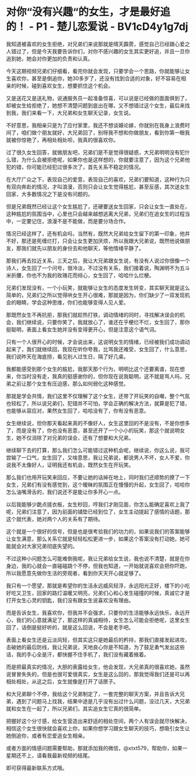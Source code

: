 # 对你“没有兴趣“的女生，才是最好追的！ - P1 - 楚儿恋爱说 - BV1cD4y1g7dj

我知道被喜欢的女生拒绝，对兄弟们来说那就是晴天霹雳，感觉自己已经跟心爱之人错过了，但是今天我要告诉你们，对你不感兴趣的女生其实更好追，并且一旦你追到她，她会对你更加的负责和认真。

今天这期视频兄弟们仔细看，看完你就会发现，只要学会一个思路，你就能够让女生喜欢你，甚至是倒追你，她30多岁了，还没有找到合适的对象，好不容易在相亲的时候，碰到喜欢女生，想要抓住这个机会。

又是送花又是送礼物，说通服务员一起准备惊喜，可以说是已经做的面面俱到了，却被女生给拒绝了，她想不清楚问题到底出在哪，又不想错过这个女生，最后来找到我，我们来看一下，大兄弟和女生聊天记录，女生说。

不好意思，我相亲只是为了应付家里，我还不想谈婚论嫁，你就别在我身上浪费时间了，咱们做个朋友就好，大兄弟回了，别呀我不想和你做朋友，看到你第一眼我就被你惊艳了，再相处相处呗，我真的很喜欢你。

过了很久女生回答，就做朋友吧，兄弟们是不是觉得很疑惑，大兄弟明明没有犯什么错，为什么会被拒绝呢，如果你也是这样想的，你就要注意了，因为这个兄弟他犯的错，你可能已经犯过很多次了，首先关系不稳定的情况。

在大厅广众之下，表现自己的爱意，表现自己的喜欢，兄弟们要知道，这种行为只有双向奔赴的情况，才叫浪漫，否则只会让女生觉得尴尬，甚至反感，其次送女生回家，大多数情况之下是没有问题的。

但是兄弟既然已经让这个女生尴尬了，还硬要送女生回家，只会让女生一直处在，这种尴尬的氛围当中，心里也只会越来越想逃离大兄弟，兄弟们在追女生的过程当中，一定要记住，浪漫不是不能做，而是要分场合作。

情况已经这样了，还有机会吗，当然有，既然大兄弟给女生留下的第一印象，他并不好，那还是死缠烂打，只会让女生更加厌烦，所以我跟大兄弟说，既然他说做朋友，那我们就先以朋友的身份去和他聊天，等他情绪平静了。

那我们再去拉近关系，三天之后，我让大兄弟跟女生说，有没有人说过你很像一个诗人，女生回了一个问号，很冷淡，不过没有关系，我们接着说，陶渊明不为五斗米折腰，你也不为我的玫瑰花而倾心，女生回了，哈哈什么烂梗。

兄弟们发现没有，一个小玩笑，就能够让女生的态度发生转变，其实聊天就是这么简单的，兄弟们之所以觉得哄女生开心很难，那就是因为，你们缺少了一双发现机会的眼睛，学会这种思维，你们也能够变得人见人爱。

那既然女生不再抗拒，那我们就趁热打铁，调动情绪的同时，寻找解决误会的机会，我们继续说，只要你笑了，我就放心了，谁还在乎梗烂不烂，女生回了，那你挺聪明，表面上看女生她并没有变得更开心，但是注意这个语气词。

只有一个人很开心的时候，才会说出来，这说明女生的情绪，已经被我们成功调动起来了，我们就继续回，我现在听你夸我，比骂我还难受，女生回了，什么意思，我们说昨天在海底捞，看见别人过生日，隔了好几桌。

我都能感受到那个女生的尴尬，我那天那个行为，明明比这个还要离谱，现在想来，你当时没有走，我真的挺感谢你的，但你现在说我聪明，这不就是骂人吗，兄弟之前让那个女生有压迫感，那么如何弱化这种感觉。

那就是学会共情，我们这里不仅理解了这个女生，还带了开玩笑的自嘲，整个气氛也轻松了，所以说兄弟们，犯错并不可怕，学会正确的解决方法，就算是犯了错，也能够从容应对，果然女生回了，哈哈没有了，你有没有恶意。

女生继续说，但你那天看起来真的不像好人，女生这里回的不是没有，不是你想多了，而是没有了，你也没有恶意，甚至还开了一个小小的玩笑，那这个就说明女生，她不仅消除了对兄弟的误会，还有了想要和大兄弟。

继续聊下去的打算，那么我们怎么可能错过这种机会呢，继续说，你这么说，我可尝输了一口气，女生回了，又啥意思，我让兄弟说，都说男人不坏，女人不爱，你说我不太像好人，证明我还有机会，既然女生在开玩笑。

那么我们也用开玩笑来回应，不要让她的话掉在地上，同时我们还顺势的撩了一下女生，兄弟们有没有感觉到，这个暧昧的氛围正在慢慢的升起，女生回了，哈哈你怎么油嘴滑舌的，我们说还不是能让你多开心一点。

以后我能够少跪点搓衣板，女生秒回，哼我们才刚见面，你怎么能确定喜欢上我了呢，兄弟们注意了，因为前面的铺垫已经到位了，女生主动提起了感情的话题，那这个就代表，她对两个人的关系有了期待。

这个就是一个很好的信号，但是也是很考验我们的功力的，如果说我们的答案能够让女生满意，那么关系它就是轻轻松松更进一步，如果这个答案没有打动她，她可能就会对大家兄弟彻底失望的。

不过这种小问题怎么可能难倒我呢，我让兄弟给女生说，我也说不清楚，就是在你身边，我的心就会一直碰碰跳个不停，但我也知道，一开始就说喜欢会把你吓跑，所以我愿意先做你生活的旁观者，看到你天天开心就足够了。

我只有一个愿望，那就是希望你的生活永远威风轻浮，永远阳光正好，楼下的小吃好吃又卫生，回家的路灯温暖又明亮，兄弟们心和心发生碰撞的时候，真诚它才是打开女生心灵的钥匙，我们没有跟女生说喜欢没有理由。

而是告诉女生，我喜欢你，但我并不会强求，只要你的生活能够永远快乐，永远开心，我们的心意就满足了，那这样的真诚相待，女生怎么可能会拒绝呢，这里女生回了，话倒是挺好听的，就是这么回说，不会是老手吧。

表面上看女生还是云淡风轻，但其实这只是她最后的矜持，那我们直接发起进攻，击破她的最后防线，我让兄弟说，天地良心你是不知道，为了鼓足勇气发出这些话，我的手心全是汗，都快握不住手机了，我们没有藏着掖着。

而是把最真实的情况，大胆的表露给女生，他会发现，大兄弟真的很喜欢她，虽然说冒冒失失的，但是也很可爱很真实，女生是这么回的，那我觉得我们还是可以再相处相处，从这之后，女生就像是打开了话匣子。

和大兄弟聊个不停，我给这个兄弟制定了，一套完整的聊天方案，并且告诉大兄弟，遇到了问题马上找我，结果中途是几乎没有出过什么问题，没过几天，大兄弟就和女生在一起了，所以兄弟们，其实追女生它真的很简单。

把握好这个分寸感，给女生营造出来舒适的相处空间，两个人有误会就尽快解决，相信这个女生很快就会喜欢上你，如果你想学习跟女生聊天的技巧，想吸引女生让她倒追你，或者有恋爱追女生相亲。

或者方面的情感问题需要帮助，那就添加我的微信，@xtxt579，帮助你，如果一星期还不上，请看我最新视频的结尾。

即可获得最新联系方式哦。